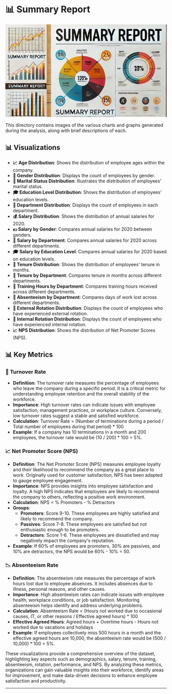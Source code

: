 # 📊 Summary Report

![Summary Report Cover](../assets/summary.png)

This directory contains images of the various charts and graphs generated during the analysis, along with brief descriptions of each.

## 📊 Visualizations

- **📈 Age Distribution**: Shows the distribution of employee ages within the company.
- **👥 Gender Distribution**: Displays the count of employees by gender.
- **💍 Marital Status Distribution**: Illustrates the distribution of employees' marital status.
- **🎓 Education Level Distribution**: Shows the distribution of employees' education levels.
- **🏢 Department Distribution**: Displays the count of employees in each department.
- **💰 Salary Distribution**: Shows the distribution of annual salaries for 2020.
- **💵 Salary by Gender**: Compares annual salaries for 2020 between genders.
- **🏢 Salary by Department**: Compares annual salaries for 2020 across different departments.
- **🎓 Salary by Education Level**: Compares annual salaries for 2020 based on education levels.
- **📅 Tenure Distribution**: Shows the distribution of employees' tenure in months.
- **🏢 Tenure by Department**: Compares tenure in months across different departments.
- **🏢 Training Hours by Department**: Compares training hours received across different departments.
- **🏢 Absenteeism by Department**: Compares days of work lost across different departments.
- **🔄 External Rotation Distribution**: Displays the count of employees who have experienced external rotation.
- **🔄 Internal Rotation Distribution**: Displays the count of employees who have experienced internal rotation.
- **📈 NPS Distribution**: Shows the distribution of Net Promoter Scores (NPS).

## 📊 Key Metrics

### 🔄 Turnover Rate

- **Definition**: The turnover rate measures the percentage of employees who leave the company during a specific period. It is a critical metric for understanding employee retention and the overall stability of the workforce.
- **Importance**: High turnover rates can indicate issues with employee satisfaction, management practices, or workplace culture. Conversely, low turnover rates suggest a stable and satisfied workforce.
- **Calculation**: Turnover Rate = (Number of terminations during a period / Total number of employees during that period) * 100
- **Example**: If a company has 10 terminations in a month and 200 employees, the turnover rate would be (10 / 200) * 100 = 5%.

### 📈 Net Promoter Score (NPS)

- **Definition**: The Net Promoter Score (NPS) measures employee loyalty and their likelihood to recommend the company as a great place to work. Originally used for customer satisfaction, NPS has been adapted to gauge employee engagement.
- **Importance**: NPS provides insights into employee satisfaction and loyalty. A high NPS indicates that employees are likely to recommend the company to others, reflecting a positive work environment.
- **Calculation**: NPS = % Promoters - % Detractors
- **Groups**:
  - **Promoters**: Score 9-10. These employees are highly satisfied and likely to recommend the company.
  - **Passives**: Score 7-8. These employees are satisfied but not enthusiastic enough to be promoters.
  - **Detractors**: Score 1-6. These employees are dissatisfied and may negatively impact the company's reputation.
- **Example**: If 60% of employees are promoters, 30% are passives, and 10% are detractors, the NPS would be 60% - 10% = 50.

### 📉 Absenteeism Rate

- **Definition**: The absenteeism rate measures the percentage of work hours lost due to employee absences. It includes absences due to illness, personal reasons, and other causes.
- **Importance**: High absenteeism rates can indicate issues with employee health, workplace conditions, or job satisfaction. Monitoring absenteeism helps identify and address underlying problems.
- **Calculation**: Absenteeism Rate = (Hours not worked due to occasional causes, IT, or other reasons / Effective agreed hours) * 100
- **Effective Agreed Hours**: Agreed hours + Overtime hours - Hours not worked due to vacations and holidays
- **Example**: If employees collectively miss 500 hours in a month and the effective agreed hours are 10,000, the absenteeism rate would be (500 / 10,000) * 100 = 5%.

These visualizations provide a comprehensive overview of the dataset, highlighting key aspects such as demographics, salary, tenure, training, absenteeism, rotation, performance, and NPS. By analyzing these metrics, organizations can gain valuable insights into their workforce, identify areas for improvement, and make data-driven decisions to enhance employee satisfaction and productivity.

---